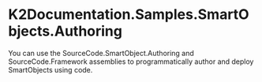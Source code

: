 # K2Documentation.Samples.SmartObjects.Authoring
You can use the SourceCode.SmartObject.Authoring and SourceCode.Framework assemblies to programmatically author and deploy SmartObjects using code.
